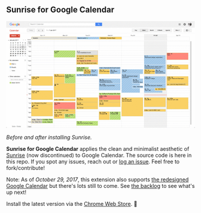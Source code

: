 ## Sunrise for Google Calendar

![image](https://raw.githubusercontent.com/ellenli/sunrise/master/cws-assets/sunrise-1.1.6.gif)

*Before and after installing Sunrise.*

**Sunrise for Google Calendar** applies the clean and minimalist aesthetic of [Sunrise](http://blog.sunrise.am/post/90663314504/sunrise-for-mac) (now discontinued) to Google Calendar. The source code is here in this repo. If you spot any issues, reach out or [log an issue](https://github.com/ellenli/sunrise/issues/new). Feel free to fork/contribute!

Note: As of *October 29, 2017*, this extension also supports [the redesigned Google Calendar](https://www.theverge.com/2017/10/17/16488438/google-calendar-web-redesign-update) but there's lots still to come. See [the backlog](https://github.com/ellenli/sunrise/issues/) to see what's up next!

Install the latest version via the [Chrome Web Store](https://chrome.google.com/webstore/detail/sunrise-for-google-calend/fmjolpmacffkcohajfojifclfhcignem). :wave:
